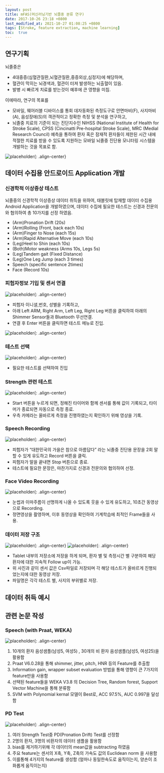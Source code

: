 ```yaml
---
layout: post
title: mFAS(머신러닝기반 뇌졸중 분류 연구)
date: 2017-10-26 23:18 +0800
last_modified_at: 2021-10-27 01:08:25 +0800
tags: [Stroke, feature extraction, machine learning]
toc:  true
---
```


## 연구기획
뇌졸중은
- 4대중증(심혈관질환,뇌혈관질환,중증외상,심정지)에 해당하며,
- 혈관이 막히는 뇌경색과, 혈관이 터져 발생하는 뇌출혈이 있음. 
- 발병 시 빠르게 치료를 받는것이 예후에 큰 영향을 미침. 

이에따라, 연구의 목표를 
- 모바일, 웨어러블 디바이스를 통회 데자동화된 측정도구로 안면마비(F), 사지마비(A), 음성장애(S)의 객관적이고 정확한 측정 및 분석을 연구하고, 
- 뇌졸중 치료의 기준이 되는 진단지수인 NIHSS (National Institute of Health for Stroke Scale), CPSS (Cincinatti Pre-hospital Stroke Scale), MRC (Medial Research Council) 예측을 통하여 환자 혹은 잠재적 환자들이 제한된 시간 내에 적절한 치료를 받을 수 있도록 지원하는 모바일 뇌졸중 진단용 모니터링 시스템을 개발하는 것을 목표로 함.

![placeholder](https://user-images.githubusercontent.com/82125326/138881496-bc12c31a-c256-4bd1-85e6-9679dc854c8f.png "Large example image"){: .align-center}


## 데이터 수집용 안드로이드 Application 개발

### 신경학적 이상증상 테스트
뇌졸중의 신경학적 이상증상 데이터 취득을 위하여, 태블릿에 탑재할 데이터 수집용 Android Application을 개발하였으며,
데이터 수집에 필요한 테스트는 신경과 전문의와 협의하여 총 10가지를 선정 하였음.
- (Arm)Pronation Drift (20s)
- (Arm)Rolling (Front, back each 10s)
- (Arm)Finger to Nose (each 15s)
- (Arm)Rapid Alternative Move (each 10s)
- (Leg)Heel to Shin (each 10s)
- (Both)Motor weakness (Arms 10s, Legs 5s)
- (Leg)Tandem gait (Fixed Distance)
- (Leg)One Leg Jump (each 3 times)
- Speech (specific sentence 2times)
- Face (Record 10s)

### 피험자정보 기입 및 센서 연결
![placeholder](https://user-images.githubusercontent.com/82125326/138884618-f84de231-e776-4a61-8f39-48d56ae65def.png "Large example image"){: .align-center}
- 피험자 이니셜,번호, 성별을 기록하고,
- 아래 Left ARM, Right Arm, Left Leg, Right Leg 버튼을 클릭하여 아래의 Shimmer Sensor들과 Bluetooth 무선연결.
- 연결 후 Enter 버튼을 클릭하면 테스트 메뉴로 진입.

![placeholder](https://user-images.githubusercontent.com/82125326/138884758-797c85c8-d22f-4032-9350-debd690e7974.png "Large example image"){: .align-center}

### 테스트 선택
![placeholder](https://user-images.githubusercontent.com/82125326/138885606-dbec047f-f27f-4c7c-bb84-62cc19b8f315.png "Large example image"){: .align-center}
- 필요한 테스트를 선택하여 진입

### Strength 관련 테스트
![placeholder](https://user-images.githubusercontent.com/82125326/138886235-cae3bd29-cc3d-4c82-a4ca-98a73924ef98.png "Large example image"){: .align-center}
- Start 버튼을 누르게 되면, 정해진 타이머와 함께 센서를 통해 값이 기록되고, 타이머가 종료되면 자동으로 측정 종료.
- 우측 카메라는 올바르게 측정을 진행하였는지 확인하기 위해 영상을 기록.

### Speech Recording
![placeholder](https://user-images.githubusercontent.com/82125326/138886588-a7f8116d-068a-4c55-b98f-6285162ce3e5.png "Large example image"){: .align-center}
- 피험자가 “대한민국의 가을은 참으로 아름답다” 라는 뇌졸중 진단용 문장을 2회 말할 수 있게 유도하고 Record 버튼을 클릭.
- 피험자가 말을 끝내면 Stop 버튼으로 종료.
- 테스트에 필요한 문장은, 마찬가지로 신경과 전문의와 협의하여 선정.

### Face Video Recording
![placeholder](https://user-images.githubusercontent.com/82125326/138886825-66300295-56e7-42fa-9c36-929fdb4373a7.png "Large example image"){: .align-center}
- 눈썹과 이마주름이 선명하게 나올 수 있도록 웃을 수 있게 유도하고, 10초간 동영상으로 Recording.
- 정면영상을 촬영하며, 이후 동영상을 확인하여 기계학습에 최적인 Frame들을 사용.

### 데이터 저장 구조
![placeholder](https://user-images.githubusercontent.com/82125326/138887504-72cb5241-4ce2-4cbb-b270-40e87e794afb.png "Large example image"){: .align-center}
![placeholder](https://user-images.githubusercontent.com/82125326/138887516-5d46156b-2487-4234-a42b-004027d5f3e7.png "Large example image"){: .align-center}
- Tablet 내부의 저장소에 저장을 하게 되며, 환자 별 및 측정시간 별 구분하여 해당 환자에 대한 지속적 Follow up이 가능.
- 위 사진과 같이 센서 값은 Csv파일로 저장되며 각 해당 테스트가 올바르게 진행되었는지에 대한 동영상 저장.
- 파일명은 각각 테스트 별, 사지의 부위별로 저장.


## 데이터 취득 예시


## 관련 논문 작성

### Speech (with Praat, WEKA)
![placeholder](https://user-images.githubusercontent.com/82125326/138906695-59feb948-0d0b-4189-8c9e-a3acb74d0a2a.png "Large example image"){: .align-center}
1. 10개의 환자 음성샘플(남성5, 여성5) , 30개의 비 환자 음성샘플(남성5, 여성25)을 활용함
2. Praat V6.0.28을 통해 shimmer, jitter, pitch, HNR 등의 Feature를 추출함
3. Information gain, wrapper subset evaluation 방법을 통해 영향이 큰 7가지의 feature만을 사용함
4. 선택된 feature들을 WEKA V3.8 의 Decision Tree, Random forest, Support Vector Machine을 통해 분류함
5. SVM with Polynomial kernal 모델이 Best로, ACC 97.5%, AUC 0.997을 달성함

### PD Test
![placeholder](https://user-images.githubusercontent.com/82125326/138906833-0d0cb0e7-8506-46bc-b653-269dab440d5d.png "Large example image"){: .align-center}
1. 여러 Strength Test중 PD(Pronation Drift) Test를 선정함
2. 2명의 환자, 3명의 비환자의 데이터 샘플을 활용함
3. bias를 제거하기위해 각 데이터의 mean값을 subtracting 하였음
4. 주요 feature는 센서의 X축, Y축, Z축의 가속도 값의 Euclidean norm 을 사용함
5. 이를통해 4가지의 feature를 생성함 (얼마나 동일한속도로 움직이는지, 양손이 조화롭게 움직이는지)
